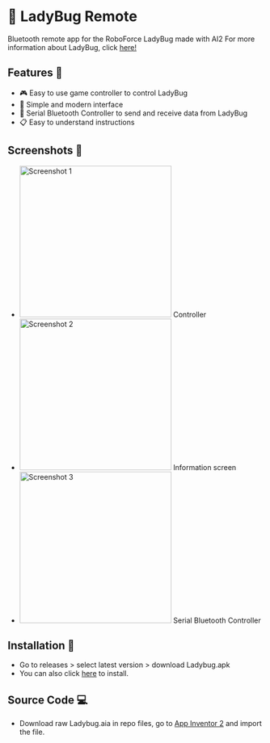 # 🐞 LadyBug Remote
Bluetooth remote app for the RoboForce LadyBug made with AI2
For more information about LadyBug, click [here!](https://roboforce.com.my/helloladybug/)

## Features 📃
- 🎮 Easy to use game controller to control LadyBug
- 📱 Simple and modern interface
- 📩 Serial Bluetooth Controller to send and receive data from LadyBug
- 📋 Easy to understand instructions

## Screenshots 📸

- <img src="https://github.com/user-attachments/assets/a04166e0-7015-4f40-9d6b-236e7a797777" alt="Screenshot 1" width="300"> Controller
- <img src="https://github.com/user-attachments/assets/34b7f31d-7355-479e-9c4b-163ecb22745c" alt="Screenshot 2" width="300"> Information screen
- <img src="https://github.com/user-attachments/assets/f85b1ea1-956a-4410-b539-c664976a9b6d" alt="Screenshot 3" width="300"> Serial Bluetooth Controller

## Installation 💾
- Go to releases > select latest version > download Ladybug.apk
- You can also click [here](https://github.com/Eth4nplays/LadyBug-Controller/releases/latest/download/Ladybug.apk) to install.

## Source Code 💻
- Download raw Ladybug.aia in repo files, go to [App Inventor 2](https://ai2.appinventor.mit.edu/) and import the file.
